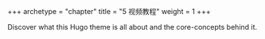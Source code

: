 +++
archetype = "chapter"
title = "5 视频教程"
weight = 1
+++

Discover what this Hugo theme is all about and the core-concepts behind it.
